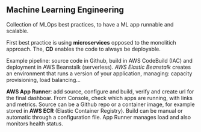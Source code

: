 ## Machine Learning Engineering

Collection of MLOps best practices, to have a ML app runnable and scalable.

First best practice is using **microservices** opposed to the monolitich approach.
The, **CD** enables the code to always be deployable.

Example pipeline: source code in Github, build in AWS CodeBuild (IAC) and deployment in AWS Beanstalk (serverless). *AWS Elastic Beanstalk* creates an environment that runs a version of your application, managing: capacity provisioning, load balancing...

**AWS App Runner**: add source, configure and build, verify and create url for the final dashboar. From Console, check which apps are running, with links and metrics.
 Source can be a Github repo or a container image, for example stored in **AWS ECR** (Elastic Container Registry). Build can be manual or automatic through a configuration file. App Runner manages load and also monitors health status.
